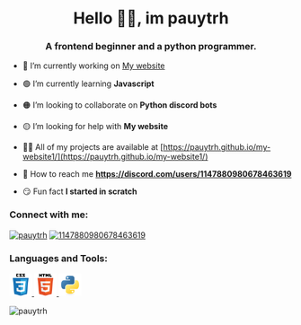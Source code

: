 <h1 align="center">Hello 🙋‍♂️, im pauytrh</h1>
<h3 align="center">A frontend beginner and a python programmer.</h3>

- 🔴 I’m currently working on [My website](https://pauytrh.github.io/my-website1/)

- 🟢 I’m currently learning **Javascript**

- 🟠 I’m looking to collaborate on **Python discord bots**

- 🟡 I’m looking for help with **My website**

- 👨‍💻 All of my projects are available at [https://pauytrh.github.io/my-website1/](https://pauytrh.github.io/my-website1/)

- 🔵 How to reach me **https://discord.com/users/1147880980678463619**

- 😏 Fun fact **I started in scratch**

<h3 align="left">Connect with me:</h3>
<p align="left">
<a href="https://www.youtube.com/c/pauytrh" target="blank"><img align="center" src="https://raw.githubusercontent.com/rahuldkjain/github-profile-readme-generator/master/src/images/icons/Social/youtube.svg" alt="pauytrh" height="30" width="40" /></a>
<a href="https://discord.com/users/1147880980678463619" target="blank"><img align="center" src="https://raw.githubusercontent.com/rahuldkjain/github-profile-readme-generator/master/src/images/icons/Social/discord.svg" alt="1147880980678463619" height="30" width="40" /></a>
</p>

<h3 align="left">Languages and Tools:</h3>
<p align="left"> <a href="https://www.w3schools.com/css/" target="_blank" rel="noreferrer"> <img src="https://raw.githubusercontent.com/devicons/devicon/master/icons/css3/css3-original-wordmark.svg" alt="css3" width="40" height="40"/> </a> <a href="https://www.w3.org/html/" target="_blank" rel="noreferrer"> <img src="https://raw.githubusercontent.com/devicons/devicon/master/icons/html5/html5-original-wordmark.svg" alt="html5" width="40" height="40"/> </a> <a href="https://www.python.org" target="_blank" rel="noreferrer"> <img src="https://raw.githubusercontent.com/devicons/devicon/master/icons/python/python-original.svg" alt="python" width="40" height="40"/> </a> </p>

<p><img align="center" src="https://github-readme-stats.vercel.app/api/top-langs?username=pauytrh&show_icons=true&theme=tokyonight&locale=en&layout=compact" alt="pauytrh" /></p>

